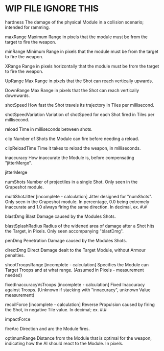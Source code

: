 # WIP FILE IGNORE THIS

hardness
The damage of the physical Module in a collision scenario; intended for ramming.

maxRange
Maximum Range in pixels that the module must be from the target to fire the weapon.

minRange
Minimum Range in pixels that the module must be from the target to fire the weapon.

XRange
Range in pixels horizontally that the module must be from the target to fire the weapon.

UpRange
Max Range in pixels that the Shot can reach vertically upwards.

DownRange
Max Range in pixels that the Shot can reach vertically downwards.

shotSpeed
How fast the Shot travels its trajectory in Tiles per millisecond.

shotSpeedVariation
Variation of shotSpeed for each Shot fired in Tiles per millisecond.

reload
Time in milliseconds between shots.

clip
Number of Shots the Module can fire before needing a reload.

clipReloadTime
Time it takes to reload the weapon, in milliseconds.

inaccuracy
How inaccurate the Module is, before compensating "jitterMerge".

jitterMerge

numShots
Number of projectiles in a single Shot. Only seen in the Grapeshot module.

multiShotJitter
[incomplete - calculation] Jitter designed for "numShots". Only seen in the Grapeshot module. In percentage, 0.0 being extremely inaccurate and 1.0 always firing the same direction.
In decimal, ex. #.#

blastDmg
Blast Damage caused by the Modules Shots.

blastSplashRadius
Radius of the widened area of damage after a Shot hits the Target, in Pixels.
Only seen accompanying "blastDmg".

penDmg
Penetration Damage caused by the Modules Shots.

directDmg
Direct Damage dealt to the Target Module, without Armour penalties.

shootTroopsRange
[incomplete - calculation] Specifies the Module can Target Troops and at what range. (Assumed in Pixels - measurement needed)

fixedInaccuracyVsTroops
[incomplete - calculation] Fixed Inaccuracy against Troops. (Unknown if stacking with "innacuracy", unknown Value measurement)

recoilForce
[incomplete - calculation] Reverse Propulsion caused by firing the Shot, in negative Tile value.
In decimal; ex. #.#

impactForce

fireArc
Direction and arc the Module fires.

optimumRange
Distance from the Module that is optimal for the weapon, indicating how the AI should react to the Module.
In pixels.
